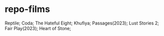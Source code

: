 # repo-films
Reptile;
Coda;
The Hateful Eight;
Khufiya;
Passages(2023);
Lust Stories 2;
Fair Play(2023);
Heart of Stone;
